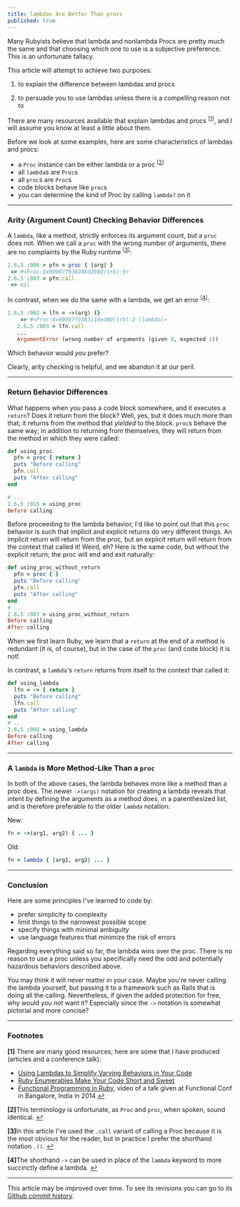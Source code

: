 ```yaml
---
title: lambdas Are Better Than procs
published: true
---
```


Many Rubyists believe that lambda and nonlambda Procs are pretty much the same and that choosing which one to use is a subjective preference. This is an unfortunate fallacy.

This article will attempt to achieve two purposes:

1) to explain the difference between lambdas and procs

2) to persuade you to use lambdas unless there is a compelling reason not to

There are many resources available that explain lambdas and procs <sup id="a1">[[1](#f1)]</sup>, and I will assume you know at least a little about them.

Before we look at some examples, here are some characteristics of lambdas and procs:

* a `Proc` instance can be either lambda or a proc <sup id="a2">[[2](#f2)]</sup>
* all `lambda`s are `Proc`s
* all `proc`s are `Proc`s
* code blocks behave like `proc`s
* you can determine the kind of Proc by calling `lambda?` on it

----

### Arity (Argument Count) Checking Behavior Differences

A `lambda`, like a method, strictly enforces its argument count, but a `proc` does not. When we call a `proc` with the wrong number of arguments, there are no complaints by the Ruby runtime <sup id="a3">[[3](#f3)]</sup>:

```ruby
2.6.5 :006 > pfn = proc { |arg| }
 => #<Proc:0x00007f93828bd298@(irb):6>
2.6.5 :007 > pfn.call
 => nil
```

In contrast, when we do the same with a lambda, we get an error <sup id="a4">[[4](#f4)]</sup>:

```ruby
2.6.5 :002 > lfn = ->(arg) {}
    => #<Proc:0x00007f9383118ed8@(irb):2 (lambda)>
   2.6.5 :003 > lfn.call
   ...
   ArgumentError (wrong number of arguments (given 0, expected 1))
```

Which behavior would _you_ prefer?

Clearly, arity checking is helpful, and we abandon it at our peril.

----

### Return Behavior Differences
 
What happens when you pass a code block somewhere, and it executes a `return`? Does it return from the block? Well, yes, but it does much more than that; it returns from the method that _yielded_ to the block. `proc`s behave the same way; in addition to returning from themselves, they will return from the method in which they were called:

```ruby
def using_proc
  pfn = proc { return }
  puts "Before calling"
  pfn.call
  puts "After calling"
end

# ...
2.6.5 :015 > using_proc
Before calling

```

Before proceeding to the lambda behavior, I'd like to point out that this `proc` behavior is such that implicit and explicit returns do very different things. An implicit return will return from the proc, but an explicit return will return from the context that called it! Weird, eh? Here is the same code, but without the explicit return; the proc will end and exit naturally:

```ruby
def using_proc_without_return
  pfn = proc { }
  puts "Before calling"
  pfn.call
  puts "After calling"
end
# ...
2.6.5 :007 > using_proc_without_return
Before calling
After calling
```

When we first learn Ruby, we learn that a `return` at the end of a method is redundant (it _is_, of course), but in the case of the `proc` (and code block) it is not!

In contrast, a `lambda`'s `return` returns from itself to the context that called it:

```ruby
def using_lambda
  lfn = -> { return }
  puts "Before calling"
  lfn.call
  puts "After calling"
end
# ...
2.6.5 :008 > using_lambda
Before calling
After calling
```

----

### A `lambda` is More Method-Like Than a `proc`

In both of the above cases, the lambda behaves more like a method than a proc does. The newer `->(args)` notation for creating a lambda reveals that intent by defining the arguments as a method does, in a parenthesized list, and is therefore preferable to the older `lambda` notation:

New:

```ruby
fn = ->(arg1, arg2) { ... }
```

Old:

```ruby
fn = lambda { |arg1, arg2| ... }
```

----

### Conclusion

Here are some principles I've learned to code by:

* prefer simplicity to complexity
* limit things to the narrowest possible scope
* specify things with minimal ambiguity
* use language features that minimize the risk of errors

Regarding everything said so far, the lambda wins over the proc. There is no reason to use a proc unless you specifically need the odd and potentially hazardous behaviors described above.
 
You may think it will never matter in your case. Maybe you're never calling the lambda yourself, but passing it to a framework such as Rails that is doing all the calling. Nevertheless, if given the added protection for free, why would you _not_ want it? Especially since the `->` notation is somewhat pictorial and more concise?

----

### Footnotes

<b id="f1">[1]</b> There are many good resources; here are some that I have produced (articles and a conference talk):

* [Using Lambdas to Simplify Varying Behaviors in Your Code](https://dev.to/keithrbennett/using-lambdas-to-simplify-varying-behaviors-in-your-code-1d5ff)
* [Ruby Enumerables Make Your Code Short and Sweet](https://dev.to/keithrbennett/ruby-enumerables-make-your-code-short-and-sweet-2nl0)
* [Functional Programming in Ruby](https://www.youtube.com/watch?v=nGEy-vFJCSE), video of a talk given at Functional Conf in Bangalore, India in 2014
[↩](#a1)

<b id="f2">[2]</b>This terminology is unfortunate, as `Proc` and `proc`, when spoken, sound identical.
[↩](#a2)

<b id="f3">[3]</b>In this article I've used the `.call` variant of calling a Proc because it is the most obvious for the reader, but in practice I prefer the shorthand notation `.()`.
[↩](#a3)

<b id="f4">[4]</b>The shorthand `->` can be used in place of the `lambda` keyword to more succinctly define a lambda.
[↩](#a4)

----

This article may be improved over time. To see its revisions you can go to its [Github commit history](https://github.com/keithrbennett/keithrbennett.github.io/commits/master/blog/_posts/2019-11-19-lambdas-are-better-than-procs.md).
